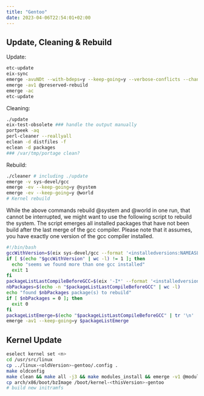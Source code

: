 ```yaml
---
title: "Gentoo"
date: 2023-04-06T22:54:01+02:00
---
```


## Update, Cleaning & Rebuild

Update:

```bash
etc-update                                                                                                                                                   
eix-sync
emerge -avuNDt --with-bdeps=y --keep-going=y --verbose-conflicts --changed-deps @world
emerge -av1 @preserved-rebuild
emerge -ac
etc-update
```

Cleaning:

```bash
./update
eix-test-obsolete ### handle the output manually
portpeek -aq
perl-cleaner --reallyall
eclean -d distfiles -f
eclean -d packages
### /var/tmp/portage clean?
```

Rebuild:

```bash
./cleaner # including ./update                                                                                                                                     
emerge -v sys-devel/gcc
emerge -ev --keep-going=y @system
emerge -ev --keep-going=y @world
# Kernel rebuild
```

While the above commands rebuild @system and @world in one run, that cannot be interrupted, we might want to use the following script to rebuild the system.
The script emerges all installed packages that have not been build after the last merge of the gcc compiler.
Please note that it assumes, you have exactly one version of the gcc compiler installed.

```bash
#!/bin/bash
gccWithVersion=$(eix sys-devel/gcc --format '<installedversions:NAMEASLOT>' | grep "sys-devel/gcc:")
if [ $(echo "$gccWithVersion" | wc -l) != 1 ]; then
  echo "seems we found more than one gcc installed"
  exit 1
fi
packageListLastCompileBeforeGCC=$(eix '-I*' --format '<installedversions:DATESORT>' | sort -n | cut -f3 | grep -B 100000 $gccWithVersion | head -n -1)
nbPackages=$(echo -n "$packageListLastCompileBeforeGCC" | wc -l)
echo "found $nbPackages package(s) to rebuild"
if [ $nbPackages = 0 ]; then
  exit 0
fi
packageListEmerge=$(echo "$packageListLastCompileBeforeGCC" | tr '\n' ' ')
emerge -av1 --keep-going=y $packageListEmerge
```

## Kernel Update

```bash
eselect kernel set <n>
cd /usr/src/linux
cp ../linux-<oldVersion>-gentoo/.config .
make oldconfig
make clean && make all -j3 && make modules_install && emerge -v1 @module-rebuild
cp arch/x86/boot/bzImage /boot/kernel-<thisVersion>-gentoo
# build new initramfs
```
